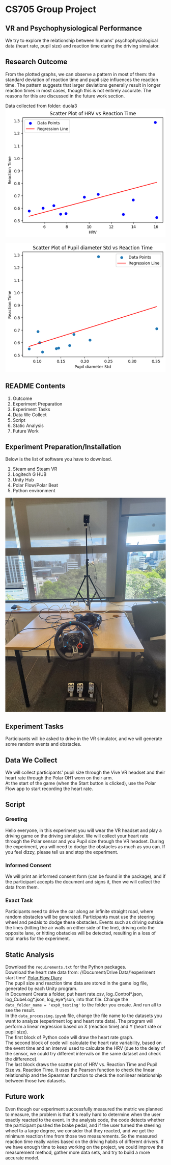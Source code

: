 # CS705 Group Project
## VR and Psychophysiological Performance
We try to explore the relationship between humans' psychophysiological data (heart rate, pupil size) and reaction time during the driving simulator.

## Research Outcome

From the plotted graphs, we can observe a pattern in most of them: the standard deviation of reaction time and pupil size influences the reaction time. The pattern suggests that larger deviations generally result in longer reaction times in most cases, though this is not entirely accurate. The reasons for this are discussed in the future work section.

Data collected from folder: duola3\
![hrv vs rt](./HRVvsRT.png)  

![puiplstd vs rt](./OutComePupilVSRt.png)

## README Contents

1. Outcome
2. Experiment Preparation
3. Experiment Tasks
4. Data We Collect
5. Script
6. Static Analysis
7. Future Work


## Experiment Preparation/Installation

Below is the list of software you have to download.
1. Steam and Steam VR
2. Logitech G HUB
3. Unity Hub
4. Polar Flow/Polar Beat
5. Python environment

![preparation](./equ.jpg)
## Experiment Tasks

Participants will be asked to drive in the VR simulator, and we will generate some random events and obstacles.  

## Data We Collect

We will collect participants' pupil size through the Vive VR headset and their heart rate through the Polar OH1 worn on their arm.   
At the start of the game (when the Start button is clicked), use the Polar Flow app to start recording the heart rate.

## Script

### Greeting

Hello everyone, in this experiment you will wear the VR headset and play a driving game on the driving simulator. We will collect your heart rate through the Polar sensor and you Pupil size through the VR headset. During the experiment, you will need to dodge the obstacles as much as you can. If you feel dizzy, please tell us and stop the experiment.  


### Informed Consent

We will print an informed consent form (can be found in the package), and if the participant accepts the document and signs it, then we will collect the data from them.

### Exact Task

Participants need to drive the car along an infinite straight road, where random obstacles will be generated. Participants must use the steering wheel and pedals to dodge these obstacles. Events such as driving outside the lines (hitting the air walls on either side of the line), driving onto the opposite lane, or hitting obstacles will be detected, resulting in a loss of total marks for the experiment.

## Static Analysis

Download the `requirements.txt` for the Python packages.  
Download the heart rate data from:  //Document/Drive Data/'experiment start time'
[Polar Flow Diary](https://flow.polar.com/diary/training-list)  
The pupil size and reaction time data are stored in the game log file, generated by each Unity program.  
In Document
Create a folder, put heart rate.csv, log_Control*.json, log_CubeLog*.json, log_eye*json, into that file. Change the `data_folder_name = 'exp0_testing'` to the folder you create. And run all to see the result.  
In the `data_processing.ipynb` file, change the file name to the datasets you want to analyze (experiment log and heart rate data). The program will perform a linear regression based on X (reaction time) and Y (heart rate or pupil size).  
The first block of Python code will draw the heart rate graph.  
The second block of code will calculate the heart rate variability, based on the event time and an interval used to calculate the HRV (due to the delay of the sensor, we could try different intervals on the same dataset and check the difference).  
The last block draws the scatter plot of HRV vs. Reaction Time and Pupil Size vs. Reaction Time. It uses the Pearson function to check the linear relationship and the Spearman function to check the nonlinear relationship between those two datasets.

## Future work

Even though our experiment successfully measured the metric we planned to measure, the problem is that it's really hard to determine when the user exactly reacted to the event. In the analysis code, the code detects whether the participant pushed the brake pedal, and if the user turned the steering wheel to a large degree, we consider that they reacted, and we get the minimum reaction time from those two measurements.
So the measured reaction time really varies based on the driving habits of different drivers. If we have enough time to keep working on the project, we could improve the measurement method, gather more data sets, and try to build a more accurate model.
